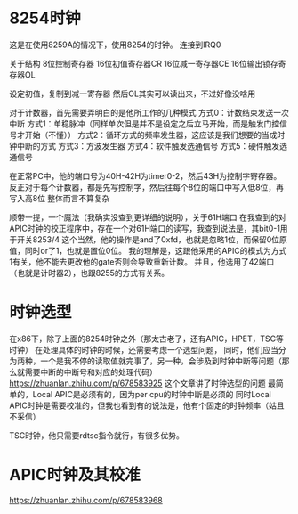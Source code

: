 # 8254时钟
这是在使用8259A的情况下，使用8254的时钟。
连接到IRQ0

关于结构
8位控制寄存器
16位初值寄存器CR
16位减一寄存器CE
16位输出锁存寄存器OL

设定初值，复制到减一寄存器
然后OL其实可以读出来，不过好像没啥用

对于计数器，首先需要弄明白的是他所工作的几种模式
方式0：计数结束发送一次中断
方式1：单稳脉冲（同样单次但是并不是设定之后立马开始，而是触发门控信号才开始（不懂））
方式2：循环方式的频率发生器，这应该是我们想要的当成时钟中断的方式
方式3：方波发生器
方式4：软件触发选通信号
方式5：硬件触发选通信号

在正常PC中，他的端口号为40H-42H为timer0-2，然后43H为控制字寄存器。
反正对于每个计数器，都是先写控制字，然后往每个8位的端口中写入低8位，再写入高8位
整体而言不算复杂

顺带一提，一个魔法（我确实没查到更详细的说明），关于61H端口
在我查到的对APIC时钟的校正程序中，存在一个对61H端口的读写，我查到说法是，其bit0-1用于开关8253/4
这个当然，他的操作是and了0xfd，也就是忽略1位，而保留0位原值，同时or了1，也就是置位0位。
我的理解是，这跟他采用的APIC的模式为方式1有关，他不能去更改他的gate否则会导致重新计数。
并且，他选用了42端口（也就是计时器2），也跟8255的方式有关系。


# 时钟选型
在x86下，除了上面的8254时钟之外（那太古老了，还有APIC，HPET，TSC等时钟）
在处理具体的时钟的时候，还需要考虑一个选型问题，
同时，他们应当分为两种，一个是我不停的读取值就完事了，另一种，会涉及到时钟中断等问题（那么就需要中断的中断号和对应的处理代码）
https://zhuanlan.zhihu.com/p/678583925
这个文章讲了时钟选型的问题
最简单的，Local APIC是必须有的，因为per cpu的时钟中断是必须的
同时Local APIC时钟是需要校准的，但我也看到有的说法是，他有个固定的时钟频率（姑且不采信）

TSC时钟，他只需要rdtsc指令就行，有很多优势。

# APIC时钟及其校准
https://zhuanlan.zhihu.com/p/678583968
